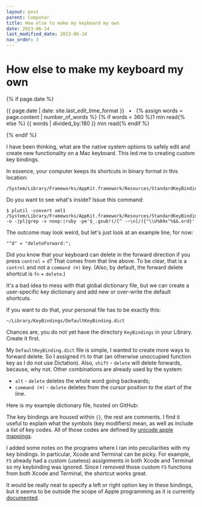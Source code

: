 ```yaml
---
layout: post
parent: Computer
title: How else to make my keyboard my own
date: 2023-06-14
last_modified_date: 2023-06-14
nav_order: 3
---
```


# How else to make my keyboard my own

{% if page.date %}
 <p class="text-small text-grey-dk-000 mb-0 mr-2">
   <span class="d-inline-block">{{ page.date | date: site.last_edit_time_format }} &nbsp; &bull; &nbsp;
     {% assign words = page.content | number_of_words %}
     {% if words < 360 %}1 min read{% else %}
     {{ words | divided_by:180 }} min read{% endif %}
   </span>
 </p>
{% endif %}

I have been thinking, what are the native system options to safely edit and create new functionality on a Mac keyboard. This led me to creating custom key bindings.

In essence, your computer keeps its shortcuts in binary format in this location:
``` 
/System/Library/Frameworks/AppKit.framework/Resources/StandardKeyBinding.dict
```

Do you want to see what's inside? Issue this command:
```
$ plutil -convert xml1 /System/Library/Frameworks/AppKit.framework/Resources/StandardKeyBinding.dict -o -|pl|grep -v noop:|ruby -pe'$_.gsub!(/[^ -~\n]/){"\\U%04x"%$&.ord}'
```

The outcome may look weird, but let's just look at an example line, for now:
``` 
"^d" = "deleteForward:";
```

Did you know that your keyboard can delete in the forward direction if you press `control` + `d`? That comes from that line above. To be clear, that is a `control` and not a `command (⌘)` key. (Also, by default, the forward delete shortcut is `fn` + `delete`.)

It's a bad idea to mess with that global dictionary file, but we can create a user-specific key dictionary and add new or over-write the default shortcuts.

If you want to do that, your personal file has to be exactly this:
``` 
~/Library/KeyBindings/DefaultKeyBinding.dict
```

Chances are, you do not yet have the directory `KeyBindings` in your Library. Create it first.

My `DefaultKeyBinding.dict` file is simple, I wanted to create more ways to forward delete. So I assigned `F5` to that (an otherwise unoccupied function key as I do not use Dictation). Also, `shift` - `delete` will delete forwards, because, why not. Other combinations are already used by the system:
- `alt` - `delete` deletes the whole word going backwards;
- `command (⌘)` - `delete` deletes from the cursor position to the start of the line.

Here is my example dictionary file, hosted on GitHub:

<script src="https://gist.github.com/verityj/8b6831fb16b473a8b87a976bf7e59b26.js"></script>

The key bindings are housed within `{}`, the rest are comments. I find it useful to explain what the symbols (key modifiers) mean, as well as include a list of key codes. All of those codes are defined by [unicode apple mappings](http://www.unicode.org/Public/MAPPINGS/VENDORS/APPLE/CORPCHAR.TXT).

I added some notes on the programs where I ran into peculiarities with my key bindings. In particular, Xcode and Terminal can be picky. For example, `F5` already had a custom (useless) assignments in both Xcode and Terminal so my keybinding was ignored. Since I removed those custom `F5` functions from both Xcode and Terminal, the shortcut works great.

It would be really neat to specify a left or right option key in these bindings, but it seems to be outside the scope of Apple programming as it is currently [documented](https://developer.apple.com/library/archive/documentation/Cocoa/Conceptual/EventOverview/TextDefaultsBindings/TextDefaultsBindings.html#//apple_ref/doc/uid/20000468).
